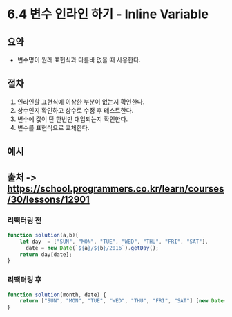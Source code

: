 # 6.4 변수 인라인 하기 - Inline Variable

## 요약 

- 변수명이 원래 표현식과 다를바 없을 때 사용한다.

## 절차

1. 인라인할 표현식에 이상한 부분이 없는지 확인한다.
2. 상수인지 확인하고 상수로 수정 후 테스트한다.
3. 변수에 값이 단 한번만 대입되는지 확인한다.
4. 변수를 표현식으로 교체한다.

## 예시

## 출처 -> https://school.programmers.co.kr/learn/courses/30/lessons/12901

### 리팩터링 전

```js
function solution(a,b){
    let day  = ["SUN", "MON", "TUE", "WED", "THU", "FRI", "SAT"],
      date = new Date(`${a}/${b}/2016`).getDay();
    return day[date];
}
```

### 리팩터링 후

```js
function solution(month, date) {
    return ["SUN", "MON", "TUE", "WED", "THU", "FRI", "SAT"] [new Date(`${month}/${date}/2016`).getDay()];
}
```
